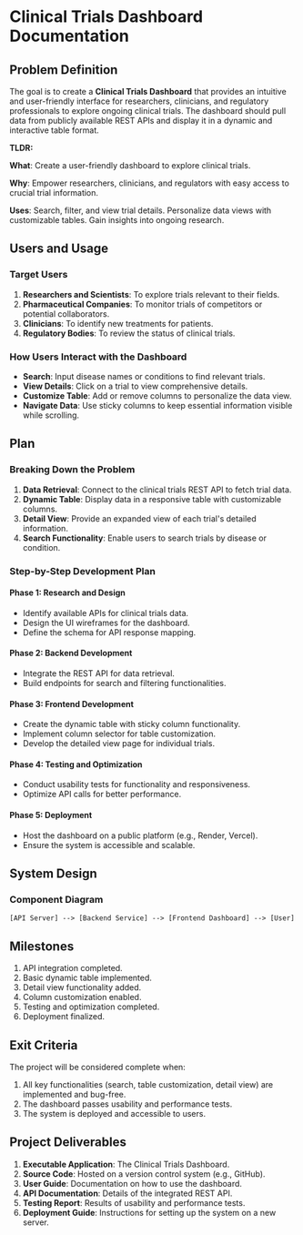 # Clinical Trials Dashboard Documentation

## Problem Definition

The goal is to create a **Clinical Trials Dashboard** that provides an intuitive and user-friendly interface for researchers, clinicians, and regulatory professionals to explore ongoing clinical trials. The dashboard should pull data from publicly available REST APIs and display it in a dynamic and interactive table format.

**TLDR:**

**What**: Create a user-friendly dashboard to explore clinical trials.

**Why**: Empower researchers, clinicians, and regulators with easy access to crucial trial information.

**Uses**: Search, filter, and view trial details.
Personalize data views with customizable tables.
Gain insights into ongoing research.

## Users and Usage

### Target Users

1. **Researchers and Scientists**: To explore trials relevant to their fields.
2. **Pharmaceutical Companies**: To monitor trials of competitors or potential collaborators.
3. **Clinicians**: To identify new treatments for patients.
4. **Regulatory Bodies**: To review the status of clinical trials.

### How Users Interact with the Dashboard

- **Search**: Input disease names or conditions to find relevant trials.
- **View Details**: Click on a trial to view comprehensive details.
- **Customize Table**: Add or remove columns to personalize the data view.
- **Navigate Data**: Use sticky columns to keep essential information visible while scrolling.

## Plan

### Breaking Down the Problem

1. **Data Retrieval**: Connect to the clinical trials REST API to fetch trial data.
2. **Dynamic Table**: Display data in a responsive table with customizable columns.
3. **Detail View**: Provide an expanded view of each trial's detailed information.
4. **Search Functionality**: Enable users to search trials by disease or condition.

### Step-by-Step Development Plan

#### Phase 1: Research and Design

- Identify available APIs for clinical trials data.
- Design the UI wireframes for the dashboard.
- Define the schema for API response mapping.

#### Phase 2: Backend Development

- Integrate the REST API for data retrieval.
- Build endpoints for search and filtering functionalities.

#### Phase 3: Frontend Development

- Create the dynamic table with sticky column functionality.
- Implement column selector for table customization.
- Develop the detailed view page for individual trials.

#### Phase 4: Testing and Optimization

- Conduct usability tests for functionality and responsiveness.
- Optimize API calls for better performance.

#### Phase 5: Deployment

- Host the dashboard on a public platform (e.g., Render, Vercel).
- Ensure the system is accessible and scalable.

## System Design

### Component Diagram

```
[API Server] --> [Backend Service] --> [Frontend Dashboard] --> [User]
```


## Milestones

1. API integration completed.
2. Basic dynamic table implemented.
3. Detail view functionality added.
4. Column customization enabled.
5. Testing and optimization completed.
6. Deployment finalized.

## Exit Criteria

The project will be considered complete when:

1. All key functionalities (search, table customization, detail view) are implemented and bug-free.
2. The dashboard passes usability and performance tests.
3. The system is deployed and accessible to users.

## Project Deliverables

1. **Executable Application**: The Clinical Trials Dashboard.
2. **Source Code**: Hosted on a version control system (e.g., GitHub).
3. **User Guide**: Documentation on how to use the dashboard.
4. **API Documentation**: Details of the integrated REST API.
5. **Testing Report**: Results of usability and performance tests.
6. **Deployment Guide**: Instructions for setting up the system on a new server.
